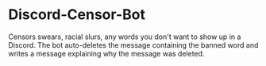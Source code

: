 # Discord-Censor-Bot
Censors swears, racial slurs, any words you don't want to show up in a Discord. The bot auto-deletes the message containing the banned word and writes a message explaining why the message was deleted.
